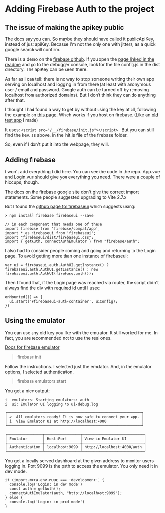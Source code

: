 # Adding Firebase Auth to the project

## The issue of making the apikey public
The docs say you can. So maybe they should have called it publicApiKey, instead of just apiKey. Becasue I'm not the only one with jitters, as a quick google search will confirm.

There is a demo on the [firebase github](https://github.com/firebase/firebaseui-web/tree/master/demo).
If you open the [page linked in the readme](https://fir-ui-demo-84a6c.firebaseapp.com/) and go to the debugger console, look for the file config.js in the dist directory. The apiKey can be seen there.

As far as I can tell: there is no way to stop someone writing their own app serving on localhost and logging in from there (at least with anonymous user / email and password. Google auth can be turned off by removing localhost from authorized domains). But I don't think they can do anything after that. 

I thought I had found a way to get by without using the key at all, following the example on [this page](https://firebase.google.com/docs/hosting/reserved-urls). Which works if you host on firebase. (Like an [old test app](https://maths-qs.firebaseapp.com/#/) I made)

It uses:
`<script src="/__/firebase/init.js"></script>
`
But you can still find the key, as above, in the init.js file of the firebase folder. 

So, even if I don't put it into the webpage, they will.

## Adding firebase
I won't add everything I did here. You can see the code in the repo. App.vue and Login.vue should give you everything you need. There were a couple of hiccups, though.

The docs on the firebase google site don't give the correct import statements. Some people suggested upgrading to Vite 2.7.x

But I found the [github page for firebaseui](https://github.com/firebase/firebaseui-web) which suggests using:

```
> npm install firebase firebaseui --save

// in each component that needs one of these
import firebase from 'firebase/compat/app';
import * as firebaseui from 'firebaseui';
import "firebaseui/dist/firebaseui.css";
import { getAuth, connectAuthEmulator } from "firebase/auth";
```

I also had to consider people coming and going and returning to the Login page. To avoid getting more than one instance of firebaseui:

```
var ui = firebaseui.auth.AuthUI.getInstance() ? firebaseui.auth.AuthUI.getInstance() : new firebaseui.auth.AuthUI(firebase.auth());
```

Then I found that, if the Login page was reached via router, the script didn't always find the div with required id until I used:

```
onMounted(() => {
  ui.start('#firebaseui-auth-container', uiConfig);
})
```

## Using the emulator
You can use any old key you like with the emulator. It still worked for me. In fact, you are recommended not to use the real ones. 

[Docs for firebase emulator](https://firebase.google.com/docs/emulator-suite/connect_and_prototype?database=Firestore)

> firebase init

Follow the instructions. I selected just the emulator. And, in the emulator options, I selected authentication. 

> firebase emulators:start

You get a nice output:
```
i  emulators: Starting emulators: auth
i  ui: Emulator UI logging to ui-debug.log

┌─────────────────────────────────────────────────────────────┐
│ ✔  All emulators ready! It is now safe to connect your app. │
│ i  View Emulator UI at http://localhost:4000                │
└─────────────────────────────────────────────────────────────┘

┌────────────────┬────────────────┬────────────────────────────┐
│ Emulator       │ Host:Port      │ View in Emulator UI        │
├────────────────┼────────────────┼────────────────────────────┤
│ Authentication │ localhost:9099 │ http://localhost:4000/auth │
└────────────────┴────────────────┴────────────────────────────┘
```
You get a locally served dashboard at the given address to monitor users logging in. Port 9099 is the path to access the emulator. You only need it in dev mode.

```
if (import.meta.env.MODE === 'development') {
  console.log('Login: in dev mode')
  const auth = getAuth();
  connectAuthEmulator(auth, "http://localhost:9099");
} else {
  console.log('Login: in prod mode')
}
```
